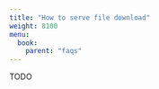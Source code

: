 ```yaml
---
title: "How to serve file download"
weight: 8100
menu:
  book:
    parent: "faqs"
---
```


TODO